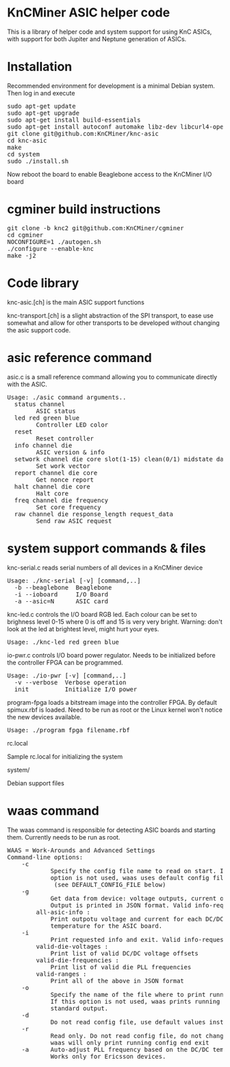 KnCMiner ASIC helper code
====

This is a library of helper code and system support for using KnC ASICs, with support for both Jupiter and Neptune generation of ASICs.

Installation
===

Recommended environment for development is a minimal Debian system. Then log in and execute

<pre>
sudo apt-get update
sudo apt-get upgrade
sudo apt-get install build-essentials
sudo apt-get install autoconf automake libz-dev libcurl4-openssl-dev ncurses-dev libltdl-dev libtool
git clone git@github.com:KnCMiner/knc-asic
cd knc-asic
make
cd system
sudo ./install.sh
</pre>

Now reboot the board to enable Beaglebone access to the KnCMiner I/O board

cgminer build instructions
===

<pre>
git clone -b knc2 git@github.com:KnCMiner/cgminer
cd cgminer
NOCONFIGURE=1 ./autogen.sh
./configure --enable-knc
make -j2
</pre>


Code library
===
knc-asic.[ch] is the main ASIC support functions

knc-transport.[ch] is a slight abstraction of the SPI transport, to ease use somewhat and allow for other transports to be developed without changing the asic support code.

asic reference command
===

asic.c is a small reference command allowing you to communicate directly with the ASIC.

<pre>
Usage: ./asic command arguments..
  status channel
        ASIC status
  led red green blue
        Controller LED color
  reset 
        Reset controller
  info channel die 
        ASIC version & info
  setwork channel die core slot(1-15) clean(0/1) midstate data
        Set work vector
  report channel die core
        Get nonce report
  halt channel die core
        Halt core
  freq channel die frequency
        Set core frequency
  raw channel die response_length request_data
        Send raw ASIC request
</pre>

system support commands & files
===

knc-serial.c reads serial numbers of all devices in a KnCMiner device

<pre>
Usage: ./knc-serial [-v] [command,..]
  -b --beaglebone  Beaglebone
  -i --ioboard     I/O Board
  -a --asic=N      ASIC card
</pre>

knc-led.c controls the I/O board RGB led. Each colour can be set to brighness level 0-15 where 0 is off and 15 is very very bright. Warning: don't look at the led at brightest level, might hurt your eyes.

<pre>
Usage: ./knc-led red green blue
</pre>


io-pwr.c controls I/O board power regulator. Needs to be initialized before the controller FPGA can be programmed.

<pre>
Usage: ./io-pwr [-v] [command,..]
  -v --verbose  Verbose operation
  init          Initialize I/O power
</pre>


program-fpga loads a bitstream image into the controller FPGA. By default spimux.rbf is loaded.  Need to be run as root or the Linux kernel won't notice the new devices available.

<pre>
Usage: ./program_fpga filename.rbf
</pre>

rc.local

Sample rc.local for initializing the system

system/

Debian support files


waas command
===
The waas command is responsible for detecting ASIC boards and starting them. Currently needs to be run as root.

<pre>
WAAS = Work-Arounds and Advanced Settings
Command-line options:
    -c <config-file>
            Specify the config file name to read on start. If this
            option is not used, waas uses default config file:
             (see DEFAULT_CONFIG_FILE below)
    -g <info-request>
            Get data from device: voltage outputs, current outputs etc.
            Output is printed in JSON format. Valid info-request values:
        all-asic-info :
            Print outpotu voltage and current for each DC/DC. Print
            temperature for the ASIC board.
    -i <info-request>
            Print requested info and exit. Valid info-request values:
        valid-die-voltages :
            Print list of valid DC/DC voltage offsets
        valid-die-frequencies :
            Print list of valid die PLL frequencies
        valid-ranges :
            Print all of the above in JSON format
    -o <output-file>
            Specify the name of the file where to print running config info.
            If this option is not used, waas prints running config to the
            standard output.
    -d
            Do not read config file, use default values instead
    -r
            Read only. Do not read config file, do not change running values;
            waas will only print running config end exit
    -a      Auto-adjust PLL frequency based on the DC/DC temperatures.
            Works only for Ericsson devices.
</pre>
